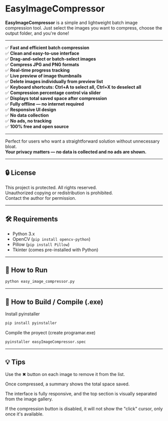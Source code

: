 # EasyImageCompressor

**EasyImageCompressor** is a simple and lightweight batch image compression tool. Just select the images you want to compress, choose the output folder, and you're done!

---

✅ **Fast and efficient batch compression**  
✅ **Clean and easy-to-use interface**  
✅ **Drag-and-select or batch-select images**  
✅ **Compress JPG and PNG formats**  
✅ **Real-time progress tracking**  
✅ **Live preview of image thumbnails**  
✅ **Delete images individually from preview list**  
✅ **Keyboard shortcuts: Ctrl+A to select all, Ctrl+X to deselect all**  
✅ **Compression percentage control via slider**  
✅ **Displays total saved space after compression**  
✅ **Fully offline — no internet required**  
✅ **Responsive UI design**  
✅ **No data collection**  
✅ **No ads, no tracking**  
✅ **100% free and open source**

---

Perfect for users who want a straightforward solution without unnecessary bloat.  
**Your privacy matters — no data is collected and no ads are shown.**

---

## 🔒 License

This project is protected. All rights reserved.  
Unauthorized copying or redistribution is prohibited.  
Contact the author for permission.

---

## 🛠️ Requirements

- Python 3.x  
- OpenCV (`pip install opencv-python`)  
- Pillow (`pip install Pillow`)  
- Tkinter (comes pre-installed with Python)

---

## 📂 How to Run

```bash
python easy_image_compressor.py
```

---

## 🧱 How to Build / Compile (.exe)
Install pyinstaller
```bash
pip install pyinstaller
```
Compile the proyect (create programar.exe)
```bash
pyinstaller easyImageCompressor.spec
```

---

##  💡 Tips
Use the ✖ button on each image to remove it from the list.

Once compressed, a summary shows the total space saved.

The interface is fully responsive, and the top section is visually separated from the image gallery.

If the compression button is disabled, it will not show the "click" cursor, only once it's available.

